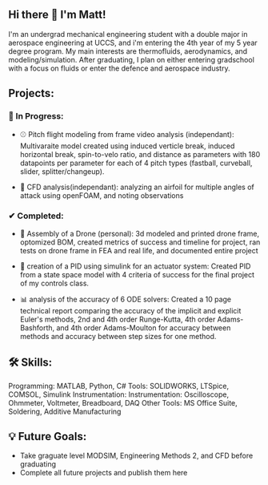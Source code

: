 ## Hi there 👋 I'm Matt!

I'm an undergrad mechanical engineering student with a double major in aerospace engineering at UCCS, and i'm entering the 4th year of my 5 year degree program.
My main interests are thermofluids, aerodynamics, and modeling/simulation. After graduating, I plan on either entering gradschool with a focus on fluids or enter the defence and aerospace industry.


## Projects:

### 🔧 In Progress:

- ⚾ Pitch flight modeling from frame video analysis (independant):
  Multivaraite model created using induced verticle break, induced horizontal break, spin-to-velo ratio, and distance as parameters with 180 datapoints per parameter for each of 4 pitch types (fastball, curveball, slider, splitter/changeup).
  
- 💨 CFD analysis(independant):
  analyzing an airfoil for multiple angles of attack using openFOAM, and noting observations

### ✔ Completed:

- 🚁 Assembly of a Drone (personal):
  3d modeled and printed drone frame, optomized BOM, created metrics of success and timeline for project, ran tests on drone frame in FEA and real life, and documented entire project
  
- 🤖 creation of a PID using simulink for an actuator system:
  Created PID from a state space model with 4 criteria of success for the final project of my controls class.

- 📊 analysis of the accuracy of 6 ODE solvers:
  Created a 10 page technical report comparing the accuracy of the implicit and explicit Euler's methods, 2nd and 4th order Runge-Kutta, 4th order Adams-Bashforth, and 4th order Adams-Moulton for accuracy between methods and accuracy between step sizes for one method.

## 🛠️ Skills:
Programming: MATLAB, Python, C#
Tools: SOLIDWORKS, LTSpice, COMSOL, Simulink
Instrumentation: Instrumentation: Oscilloscope, Ohmmeter, Voltmeter, Breadboard, DAQ
Other Tools: MS Office Suite, Soldering, Additive Manufacturing

## 💡 Future Goals:
- Take graguate level MODSIM, Engineering Methods 2, and CFD before graduating
- Complete all future projects and publish them here
